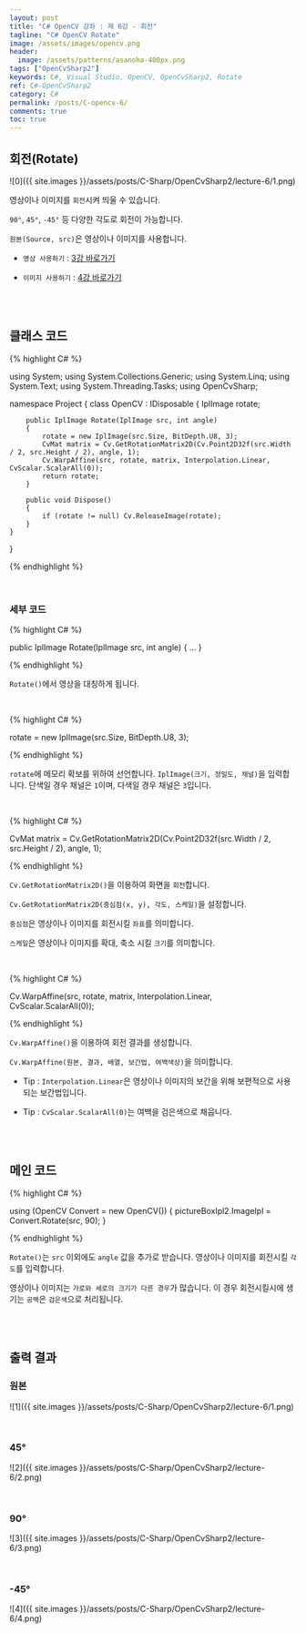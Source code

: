 ```yaml
---
layout: post
title: "C# OpenCV 강좌 : 제 6강 - 회전"
tagline: "C# OpenCV Rotate"
image: /assets/images/opencv.png
header:
  image: /assets/patterns/asanoha-400px.png
tags: ["OpenCvSharp2"]
keywords: C#, Visual Studio, OpenCV, OpenCvSharp2, Rotate
ref: C#-OpenCvSharp2
category: C#
permalink: /posts/C-opencv-6/
comments: true
toc: true
---
```


## 회전(Rotate)

![0]({{ site.images }}/assets/posts/C-Sharp/OpenCvSharp2/lecture-6/1.png)

영상이나 이미지를 `회전`시켜 띄울 수 있습니다.

`90°`, `45°`, `-45°` 등 다양한 각도로 회전이 가능합니다.

`원본(Source, src)`은 영상이나 이미지를 사용합니다.

- `영상 사용하기` : [3강 바로가기][3강]

- `이미지 사용하기` : [4강 바로가기][4강]

<br>
<br>

## 클래스 코드

{% highlight C# %}

using System;
using System.Collections.Generic;
using System.Linq;
using System.Text;
using System.Threading.Tasks;
using OpenCvSharp;

namespace Project
{
    class OpenCV : IDisposable
    {
        IplImage rotate;
            
        public IplImage Rotate(IplImage src, int angle)
        {
            rotate = new IplImage(src.Size, BitDepth.U8, 3);
            CvMat matrix = Cv.GetRotationMatrix2D(Cv.Point2D32f(src.Width / 2, src.Height / 2), angle, 1);
            Cv.WarpAffine(src, rotate, matrix, Interpolation.Linear, CvScalar.ScalarAll(0));
            return rotate;
        }
        
        public void Dispose()
        {
            if (rotate != null) Cv.ReleaseImage(rotate);
        }
    }
}                    

{% endhighlight %}

<br>

### 세부 코드

{% highlight C# %}

public IplImage Rotate(IplImage src, int angle)
{
    ...
} 

{% endhighlight %}

`Rotate()`에서 영상을 대칭하게 됩니다.

<br>

{% highlight C# %}

rotate = new IplImage(src.Size, BitDepth.U8, 3);

{% endhighlight %}

`rotate`에 메모리 확보를 위하여 선언합니다. `IplImage(크기, 정밀도, 채널)`을 입력합니다. 단색일 경우 채널은 `1`이며, 다색일 경우 채널은 `3`입니다.

<br>

{% highlight C# %}

CvMat matrix = Cv.GetRotationMatrix2D(Cv.Point2D32f(src.Width / 2, src.Height / 2), angle, 1);

{% endhighlight %}

`Cv.GetRotationMatrix2D()`을 이용하여 화면을 `회전`합니다.

`Cv.GetRotationMatrix2D(중심점(x, y), 각도, 스케일)`을 설정합니다.

`중심점`은 영상이나 이미지를 회전시킬 `좌표`를 의미합니다.

`스케일`은 영상이나 이미지를 확대, 축소 시킬 `크기`를 의미합니다.

<br>

{% highlight C# %}

Cv.WarpAffine(src, rotate, matrix, Interpolation.Linear, CvScalar.ScalarAll(0));

{% endhighlight %}

`Cv.WarpAffine()`을 이용하여 회전 결과를 생성합니다.

`Cv.WarpAffine(원본, 결과, 배열, 보간법, 여백색상)`을 의미합니다.

- Tip : `Interpolation.Linear`은 영상이나 이미지의 보간을 위해 보편적으로 사용되는 보간법입니다.

- Tip : `CvScalar.ScalarAll(0)`는 여백을 검은색으로 채웁니다.

<br>
<br>

## 메인 코드

{% highlight C# %}

using (OpenCV Convert = new OpenCV())
{
    pictureBoxIpl2.ImageIpl = Convert.Rotate(src, 90);
}

{% endhighlight %}

`Rotate()`는 `src` 이외에도 `angle` 값을 추가로 받습니다. 영상이나 이미지를 회전시킬 `각도`를 입력합니다.

영상이나 이미지는 `가로와 세로의 크기가 다른 경우`가 많습니다. 이 경우 회전시킬시에 생기는 `공백`은 `검은색`으로 처리됩니다.

<br>
<br>

## 출력 결과

### 원본

![1]({{ site.images }}/assets/posts/C-Sharp/OpenCvSharp2/lecture-6/1.png)

<br>

### 45°

![2]({{ site.images }}/assets/posts/C-Sharp/OpenCvSharp2/lecture-6/2.png)

<br>

### 90°

![3]({{ site.images }}/assets/posts/C-Sharp/OpenCvSharp2/lecture-6/3.png)

<br>

### -45°

![4]({{ site.images }}/assets/posts/C-Sharp/OpenCvSharp2/lecture-6/4.png)

[3강]: https://076923.github.io/posts/C-opencv-3/
[4강]: https://076923.github.io/posts/C-opencv-4/
